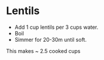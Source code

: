 # Lentils

- Add 1 cup lentils per 3 cups water.
- Boil
- Simmer for 20-30m until soft.

This makes ~ 2.5 cooked cups